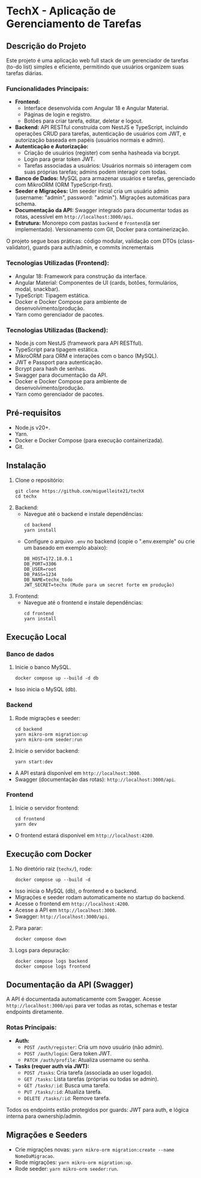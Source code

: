 # TechX - Aplicação de Gerenciamento de Tarefas

## Descrição do Projeto

Este projeto é uma aplicação web full stack de um gerenciador de tarefas (to-do list) simples e eficiente, permitindo que usuários organizem suas tarefas diárias.

### Funcionalidades Principais:
- **Frontend:**
  - Interface desenvolvida com Angular 18 e Angular Material.
  - Páginas de login e registro.
  - Botões para criar tarefa, editar, deletar e logout.
- **Backend:** API RESTful construída com NestJS e TypeScript, incluindo operações CRUD para tarefas, autenticação de usuários com JWT, e autorização baseada em papéis (usuários normais e admin).
- **Autenticação e Autorização:**
  - Criação de usuários (register) com senha hasheada via bcrypt.
  - Login para gerar token JWT.
  - Tarefas associadas a usuários: Usuários normais só interagem com suas próprias tarefas; admins podem interagir com todas.
- **Banco de Dados:** MySQL para armazenar usuários e tarefas, gerenciado com MikroORM (ORM TypeScript-first).
- **Seeder e Migrações:** Um seeder inicial cria um usuário admin (username: "admin", password: "admin"). Migrações automáticas para schema.
- **Documentação da API:** Swagger integrado para documentar todas as rotas, acessível em `http://localhost:3000/api`.
- **Estrutura:** Monorepo com pastas `backend` e `frontend`(a ser implementado). Versionamento com Git, Docker para containerização.

O projeto segue boas práticas: código modular, validação com DTOs (class-validator), guards para auth/admin, e commits incrementais

### Tecnologias Utilizadas (Frontend):
- Angular 18: Framework para construção da interface.
- Angular Material: Componentes de UI (cards, botões, formulários, modal, snackbar).
- TypeScript: Tipagem estática.
- Docker e Docker Compose para ambiente de desenvolvimento/produção.
- Yarn como gerenciador de pacotes.

### Tecnologias Utilizadas (Backend):
- Node.js com NestJS (framework para API RESTful).
- TypeScript para tipagem estática.
- MikroORM para ORM e interações com o banco (MySQL).
- JWT e Passport para autenticação.
- Bcrypt para hash de senhas.
- Swagger para documentação da API.
- Docker e Docker Compose para ambiente de desenvolvimento/produção.
- Yarn como gerenciador de pacotes.

## Pré-requisitos

- Node.js v20+.
- Yarn.
- Docker e Docker Compose (para execução containerizada).
- Git.

## Instalação

1. Clone o repositório:
   ```
   git clone https://github.com/miguelleite21/techX
   cd techx
   ```
2. Backend:
   - Navegue até o backend e instale dependências:
      ```
      cd backend
      yarn install
      ```
   - Configure o arquivo `.env` no backend (copie o ".env.exemple" ou crie um baseado em exemplo abaixo):
      ```
      DB_HOST=172.18.0.1
      DB_PORT=3306
      DB_USER=root
      DB_PASS=1234
      DB_NAME=techx_todo
      JWT_SECRET=techx (Mude para um secret forte em produção)
      ```
2. Frontend:
   - Navegue até o frontend e instale dependências:
      ```
      cd frontend
      yarn install
      ```
## Execução Local

### Banco de dados
   1. Inicie o banco MySQL.
      ```
      docker compose up --build -d db
      ```
   - Isso inicia o MySQL (db).
### Backend
   1. Rode migrações e seeder:
      ```
      cd backend
      yarn mikro-orm migration:up
      yarn mikro-orm seeder:run
      ```
   2. Inicie o servidor backend:
      ```
      yarn start:dev
      ```
   - A API estará disponível em `http://localhost:3000`.
   - Swagger (documentação das rotas): `http://localhost:3000/api`.
### Frontend
   1. Inicie o servidor frontend:
      ```
      cd frontend
      yarn dev
      ```
   - O frontend estará disponível em `http://localhost:4200`.

## Execução com Docker

1. No diretório raiz (`techx/`), rode:
   ```
   docker compose up --build -d
   ```
- Isso inicia o MySQL (db), o frontend e o backend.
- Migrações e seeder rodam automaticamente no startup do backend.
- Acesse o frontend em `http://localhost:4200`.
- Acesse a API em `http://localhost:3000`.
- Swagger: `http://localhost:3000/api`.

2. Para parar:
   ```
   docker compose down
   ```

3. Logs para depuração:
   ```
   docker compose logs backend
   docker compose logs frontend
   ```

## Documentação da API (Swagger)

A API é documentada automaticamente com Swagger. Acesse `http://localhost:3000/api` para ver todas as rotas, schemas e testar endpoints diretamente.

### Rotas Principais:
- **Auth:**
  - `POST /auth/register`: Cria um novo usuário (não admin).
  - `POST /auth/login`: Gera token JWT.
  - `PATCH /auth/profile`: Atualiza username ou senha.
- **Tasks (requer auth via JWT):**
  - `POST /tasks`: Cria tarefa (associada ao user logado).
  - `GET /tasks`: Lista tarefas (próprias ou todas se admin).
  - `GET /tasks/:id`: Busca uma tarefa.
  - `PUT /tasks/:id`: Atualiza tarefa.
  - `DELETE /tasks/:id`: Remove tarefa.

Todos os endpoints estão protegidos por guards: JWT para auth, e lógica interna para ownership/admin.

## Migrações e Seeders

- Crie migrações novas: `yarn mikro-orm migration:create --name NomeDaMigracao`.
- Rode migrações: `yarn mikro-orm migration:up`.
- Rode seeder: `yarn mikro-orm seeder:run`.
